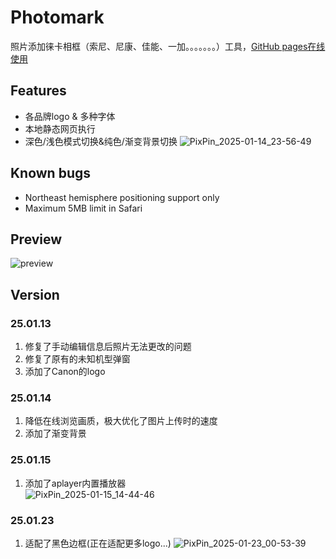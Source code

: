 # Photomark
照片添加徕卡相框（索尼、尼康、佳能、一加。。。。。。。）工具，[GitHub pages在线使用](https://codeniuma.github.io/Leica-Watermark/)

## Features
* 各品牌logo & 多种字体
* 本地静态网页执行
* 深色/浅色模式切换&纯色/渐变背景切换
![PixPin_2025-01-14_23-56-49](https://github.com/user-attachments/assets/921984d6-dbca-4958-9e18-1c2d2ca71b02)



## Known bugs
* Northeast hemisphere positioning support only
* Maximum 5MB limit in Safari

## Preview
![preview](./67854aebdd8dd_67854aebe794b.gif)

## Version
### 25.01.13
1. 修复了手动编辑信息后照片无法更改的问题  
2. 修复了原有的未知机型弹窗  
3. 添加了Canon的logo  
### 25.01.14
1. 降低在线浏览画质，极大优化了图片上传时的速度
2. 添加了渐变背景
### 25.01.15
1. 添加了aplayer内置播放器  
![PixPin_2025-01-15_14-44-46](https://github.com/user-attachments/assets/c893b81d-9f72-4ab0-84f5-5df13f8b52f8)
### 25.01.23
1. 适配了黑色边框(正在适配更多logo...)
![PixPin_2025-01-23_00-53-39](https://github.com/user-attachments/assets/8fd40fcf-ffeb-47ca-a3b1-3fb4f48c3ec7)




